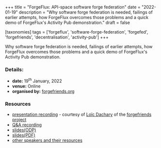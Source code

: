 +++
title = "ForgeFlux: API-space software forge federation"
date = "2022-01-19"
description = "Why software forge federation is needed, failings of earlier attempts, how ForgeFlux overcomes those problems and a quick demo of ForgeFlux's Activity Pub demonstration."
draft = false

[taxonomies]
tags = ['forgeflux', 'software-forge-federation', 'forgefed', 'forgefriends', 'decentralisation', 'activity-pub']
+++

Why software forge federation is needed, failings of earlier attempts,
how ForgeFlux overcomes those problems and a quick demo of ForgeFlux's
Activity Pub demonstration.

### Details:

-   **date:** 19<sup>th</sup> January, 2022
-   **venue:** Online
-   **organised by:** [forgefriends.org](https://forgefriends.org)

### Resources

-   [presentation recording](https://cloud.forgefriends.org/s/W7NNZEfE8Y2Dbzt?path=%2Ffunding-transparency&openfile=7051) - courtesy of [Loïc Dachary](https://dachary.org) of the [forgefriends project](https://forgefriends.org)
-   [Q&A recording](https://cloud.forgefriends.org/s/W7NNZEfE8Y2Dbzt?path=%2Ffunding-transparency&openfile=7052)
-   [slides(ODP)](./slides/19-01-2022-forgefriends-webinar.odp)
-   [slides(PDF)](./slides/19-01-2022-forgefriends-webinar.pdf)
-   [other speakers and their resources](https://forum.forgefriends.org/t/forge-federation-webinar-january-19th-2022-10am-noon-utc-1/538)
